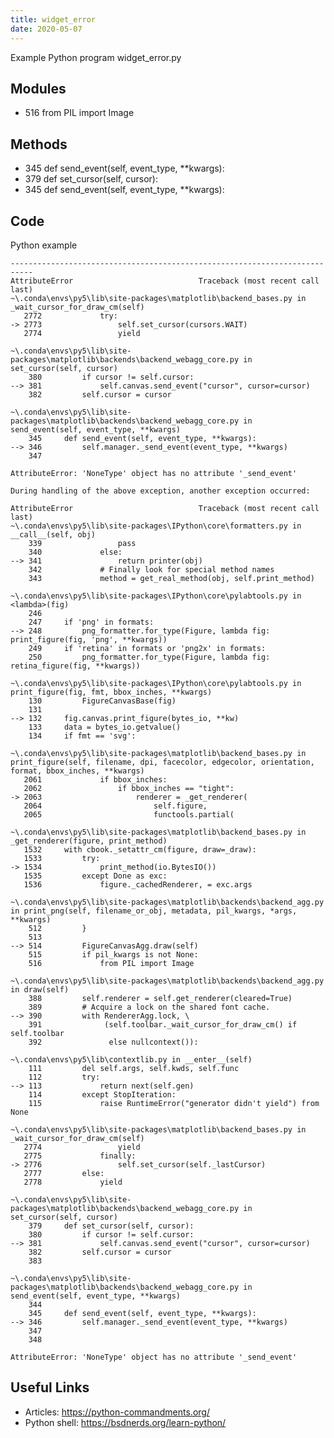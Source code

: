 ```yaml
---
title: widget_error
date: 2020-05-07
---
```

Example Python program widget_error.py

## Modules

* 516 from PIL import Image

## Methods

* 345 def send_event(self, event_type, **kwargs):
* 379 def set_cursor(self, cursor):
* 345 def send_event(self, event_type, **kwargs):

## Code

Python example

    ---------------------------------------------------------------------------
    AttributeError                            Traceback (most recent call last)
    ~\.conda\envs\py5\lib\site-packages\matplotlib\backend_bases.py in _wait_cursor_for_draw_cm(self)
       2772             try:
    -> 2773                 self.set_cursor(cursors.WAIT)
       2774                 yield
    
    ~\.conda\envs\py5\lib\site-packages\matplotlib\backends\backend_webagg_core.py in set_cursor(self, cursor)
        380         if cursor != self.cursor:
    --> 381             self.canvas.send_event("cursor", cursor=cursor)
        382         self.cursor = cursor
    
    ~\.conda\envs\py5\lib\site-packages\matplotlib\backends\backend_webagg_core.py in send_event(self, event_type, **kwargs)
        345     def send_event(self, event_type, **kwargs):
    --> 346         self.manager._send_event(event_type, **kwargs)
        347 
    
    AttributeError: 'NoneType' object has no attribute '_send_event'
    
    During handling of the above exception, another exception occurred:
    
    AttributeError                            Traceback (most recent call last)
    ~\.conda\envs\py5\lib\site-packages\IPython\core\formatters.py in __call__(self, obj)
        339                 pass
        340             else:
    --> 341                 return printer(obj)
        342             # Finally look for special method names
        343             method = get_real_method(obj, self.print_method)
    
    ~\.conda\envs\py5\lib\site-packages\IPython\core\pylabtools.py in <lambda>(fig)
        246 
        247     if 'png' in formats:
    --> 248         png_formatter.for_type(Figure, lambda fig: print_figure(fig, 'png', **kwargs))
        249     if 'retina' in formats or 'png2x' in formats:
        250         png_formatter.for_type(Figure, lambda fig: retina_figure(fig, **kwargs))
    
    ~\.conda\envs\py5\lib\site-packages\IPython\core\pylabtools.py in print_figure(fig, fmt, bbox_inches, **kwargs)
        130         FigureCanvasBase(fig)
        131 
    --> 132     fig.canvas.print_figure(bytes_io, **kw)
        133     data = bytes_io.getvalue()
        134     if fmt == 'svg':
    
    ~\.conda\envs\py5\lib\site-packages\matplotlib\backend_bases.py in print_figure(self, filename, dpi, facecolor, edgecolor, orientation, format, bbox_inches, **kwargs)
       2061             if bbox_inches:
       2062                 if bbox_inches == "tight":
    -> 2063                     renderer = _get_renderer(
       2064                         self.figure,
       2065                         functools.partial(
    
    ~\.conda\envs\py5\lib\site-packages\matplotlib\backend_bases.py in _get_renderer(figure, print_method)
       1532     with cbook._setattr_cm(figure, draw=_draw):
       1533         try:
    -> 1534             print_method(io.BytesIO())
       1535         except Done as exc:
       1536             figure._cachedRenderer, = exc.args
    
    ~\.conda\envs\py5\lib\site-packages\matplotlib\backends\backend_agg.py in print_png(self, filename_or_obj, metadata, pil_kwargs, *args, **kwargs)
        512         }
        513 
    --> 514         FigureCanvasAgg.draw(self)
        515         if pil_kwargs is not None:
        516             from PIL import Image
    
    ~\.conda\envs\py5\lib\site-packages\matplotlib\backends\backend_agg.py in draw(self)
        388         self.renderer = self.get_renderer(cleared=True)
        389         # Acquire a lock on the shared font cache.
    --> 390         with RendererAgg.lock, \
        391              (self.toolbar._wait_cursor_for_draw_cm() if self.toolbar
        392               else nullcontext()):
    
    ~\.conda\envs\py5\lib\contextlib.py in __enter__(self)
        111         del self.args, self.kwds, self.func
        112         try:
    --> 113             return next(self.gen)
        114         except StopIteration:
        115             raise RuntimeError("generator didn't yield") from None
    
    ~\.conda\envs\py5\lib\site-packages\matplotlib\backend_bases.py in _wait_cursor_for_draw_cm(self)
       2774                 yield
       2775             finally:
    -> 2776                 self.set_cursor(self._lastCursor)
       2777         else:
       2778             yield
    
    ~\.conda\envs\py5\lib\site-packages\matplotlib\backends\backend_webagg_core.py in set_cursor(self, cursor)
        379     def set_cursor(self, cursor):
        380         if cursor != self.cursor:
    --> 381             self.canvas.send_event("cursor", cursor=cursor)
        382         self.cursor = cursor
        383 
    
    ~\.conda\envs\py5\lib\site-packages\matplotlib\backends\backend_webagg_core.py in send_event(self, event_type, **kwargs)
        344 
        345     def send_event(self, event_type, **kwargs):
    --> 346         self.manager._send_event(event_type, **kwargs)
        347 
        348 
    
    AttributeError: 'NoneType' object has no attribute '_send_event'

## Useful Links

- Articles: https://python-commandments.org/
- Python shell: https://bsdnerds.org/learn-python/
